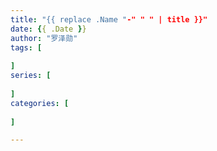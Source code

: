 ```yaml
---
title: "{{ replace .Name "-" " " | title }}"
date: {{ .Date }}
author: "罗泽勋"
tags: [
    
]
series: [
    
]
categories: [
    
]

---
```


